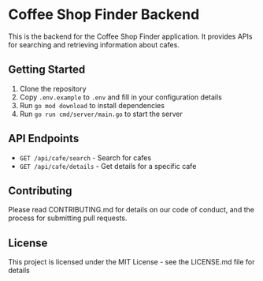 # Coffee Shop Finder Backend

This is the backend for the Coffee Shop Finder application. It provides APIs for searching and retrieving information about cafes.

## Getting Started

1. Clone the repository
2. Copy `.env.example` to `.env` and fill in your configuration details
3. Run `go mod download` to install dependencies
4. Run `go run cmd/server/main.go` to start the server

## API Endpoints

- `GET /api/cafe/search` - Search for cafes
- `GET /api/cafe/details` - Get details for a specific cafe

## Contributing

Please read CONTRIBUTING.md for details on our code of conduct, and the process for submitting pull requests.

## License

This project is licensed under the MIT License - see the LICENSE.md file for details